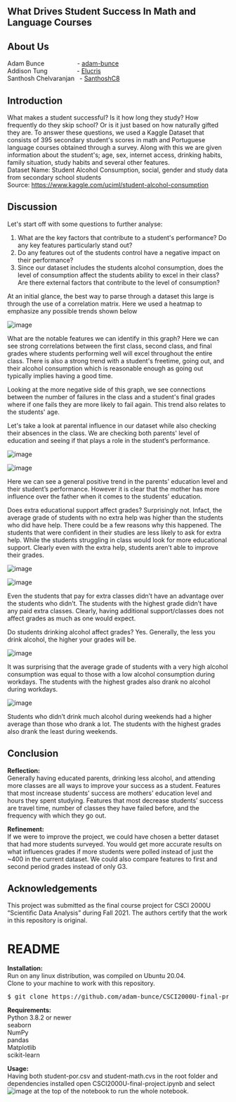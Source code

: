 ## What Drives Student Success In Math and Language Courses

## About Us
Adam Bunce     &nbsp;  &nbsp; &nbsp; &nbsp; &nbsp; &nbsp; &nbsp; &nbsp; &nbsp;  - [adam-bunce](https://github.com/adam-bunce)<br>
Addison Tung  &nbsp;  &nbsp; &nbsp; &nbsp; &nbsp; &nbsp;  &nbsp; &nbsp; - [Elucris]( https://github.com/Elucris) <br>
Santhosh Chelvaranjan &nbsp; - [SanthoshC8]( https://github.com/SanthoshC8)<br>


## Introduction
What makes a student successful? Is it how long they study? How frequently do they skip school? Or is it just based on how naturally gifted they are. To answer these questions, we used a Kaggle Dataset that consists of 395 secondary student's scores in math and Portuguese language courses obtained through a survey. Along with this we are given information about the student's; age, sex, internet access, drinking habits, family situation, study habits and several other features.     
Dataset Name: Student Alcohol Consumption, social, gender and study data from secondary school students    
Source: https://www.kaggle.com/uciml/student-alcohol-consumption




## Discussion 
Let's start off with some questions to further analyse:
1. What are the key factors that contribute to a student's performance? Do any key features particularly stand out?
2. Do any features out of the students control have a negative impact on their performance?
3. Since our dataset includes the students alcohol consumption, does the level of consumption affect the students ability to excel in their class? Are there external factors that contribute to the level of consumption?

At an initial glance, the best way to parse through a dataset this large is through the use of a correlation matrix. Here we used a heatmap to emphasize any possible trends shown below

![image](https://user-images.githubusercontent.com/74341873/144947713-6b993f2e-f4cc-4da1-9ad2-0a6639857546.png)

What are the notable features we can identify in this graph? Here we can see strong correlations between the first class, second class, and final grades where students performing well will excel throughout the entire class. There is also a strong trend with a student's freetime, going out, and their alcohol consumption which is reasonable enough as going out typically implies having a good time.

Looking at the more negative side of this graph, we see connections between the number of failures in the class and a student's final grades where if one fails they are more likely to fail again. This trend also relates to the students' age.

Let's take a look at parental influence in our dataset while also checking their absences in the class. We are checking both parents' level of education and seeing if that plays a role in the student’s performance.


![image](https://user-images.githubusercontent.com/74341873/144949542-07d7b5bb-d7ab-41c6-8a97-447d5b896c19.png)

![image](https://user-images.githubusercontent.com/74341873/144949552-c02e0227-9622-4906-b4d4-6bbeac2b9e0f.png)


Here we can see a general positive trend in the parents' education level and their student’s performance. However it is clear that the mother has more influence over the father when it comes to the students' education.


Does extra educational support affect grades? Surprisingly not. Infact, the average grade of students with no extra help was higher than the students who did have help. There could be a few reasons why this happened. The students that were confident in their studies are less likely to ask for extra help. While the students struggling in class would look for more educational support. Clearly even with the extra help, students aren’t able to improve their grades.

![image](https://user-images.githubusercontent.com/74341873/144948299-2dd21d13-b0fe-49f5-b0e5-9c3095ddc38f.png)

![image](https://user-images.githubusercontent.com/74341873/144948464-90cade49-b2ce-40ee-9cb7-6a526dd456ae.png)


Even the students that pay for extra classes didn’t have an advantage over the students who didn’t. The students with the highest grade didn’t have any paid extra classes. 
Clearly, having additional support/classes does not affect grades as much as one would expect.




Do students drinking alcohol affect grades? Yes. Generally, the less you drink alcohol, the higher your grades will be. 

![image](https://user-images.githubusercontent.com/74341873/144948365-8380023e-0128-47ef-8cb7-904440151308.png)


It was surprising that the average grade of students with a very high alcohol consumption was equal to those with a low alcohol consumption during workdays. The students with the highest grades also drank no alcohol during workdays. 

![image](https://user-images.githubusercontent.com/74341873/144948551-4a42e0a1-d406-4654-a2d4-155490974e6c.png)



Students who didn’t drink much alcohol during weekends had a higher average than those who drank a lot. The students with the highest grades also drank the least during weekends.



## Conclusion
<b>Reflection: </b><br>
Generally having educated parents, drinking less alcohol, and attending more classes are all ways to improve your success as a student.
Features that most increase students’ success are mothers' education level and hours they spent studying. 
Features that most decrease students’ success are travel time, number of classes they have failed before, and the frequency with which they go out.



<b>Refinement:</b> <br>
If we were to improve the project, we could have chosen a better dataset that had more students surveyed. You would get more accurate results on what influences grades if more students were polled instead of just the ~400 in the current dataset. 
We could also compare features to first and second period grades instead of only G3.


## Acknowledgements

This project was submitted as the final course project for CSCI 2000U “Scientific 
Data Analysis” during Fall 2021. The authors certify that the work in this 
repository is original.

# README
<b>Installation:</b><br>
Run on any linux distribution, was compiled on Ubuntu 20.04.<br>
Clone to your machine to work with this repository.
<pre>$ git clone https://github.com/adam-bunce/CSCI2000U-final-project </pre>

<b>Requirements:</b><br>
Python 3.8.2 or newer <br>
seaborn               <br>
NumPy                 <br>
pandas                <br>
Matplotlib            <br>
scikit-learn          <br>

<b>Usage:</b><br>
Having both student-por.csv and student-math.cvs in the root folder and dependencies installed open CSCI2000U-final-project.ipynb and select ![image](https://user-images.githubusercontent.com/74341873/144947949-23c87493-d001-4b36-866e-bbe8327f7e52.png) at the top of the notebook to run the whole notebook.
